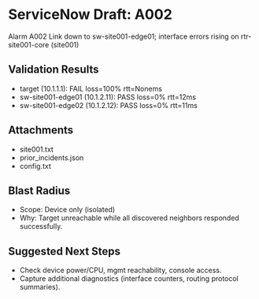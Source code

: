 # ServiceNow Draft: A002

Alarm A002 Link down to sw-site001-edge01; interface errors rising on rtr-site001-core (site001)

## Validation Results
- target (10.1.1.1): FAIL loss=100% rtt=Nonems
- sw-site001-edge01 (10.1.2.11): PASS loss=0% rtt=12ms
- sw-site001-edge02 (10.1.2.12): PASS loss=0% rtt=11ms

## Attachments
- site001.txt
- prior_incidents.json
- config.txt

## Blast Radius
- Scope: Device only (isolated)
- Why: Target unreachable while all discovered neighbors responded successfully.

## Suggested Next Steps
- Check device power/CPU, mgmt reachability, console access.
- Capture additional diagnostics (interface counters, routing protocol summaries).
